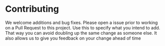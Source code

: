 # Contributing

We welcome additions and bug fixes.
Please open a issue prior to working on a Pull Request to this project. Use this to specify what you intend to add. That
way you can avoid doubling up the same change as someone else. It also allows us to give you feedback on your change ahead 
of time